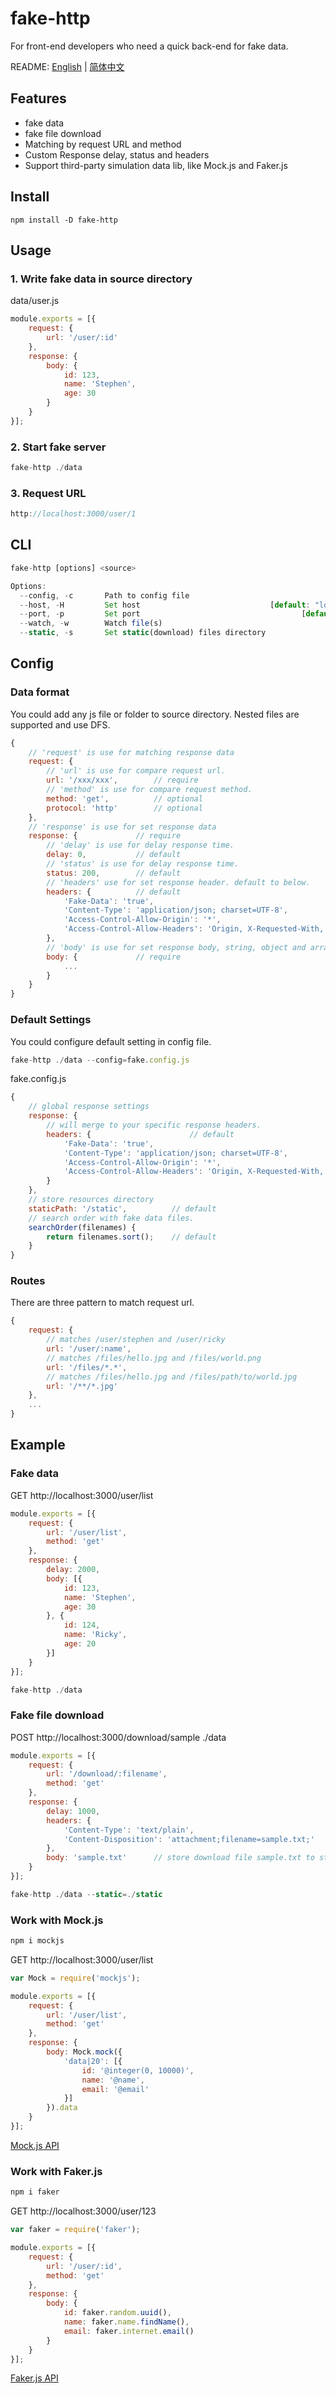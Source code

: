 # fake-http
For front-end developers who need a quick back-end for fake data.

README: [English](https://github.com/stephenliu1944/mock-server/blob/master/README.md) | [简体中文](https://github.com/stephenliu1944/mock-server/blob/master/README-zh_CN.md)
## Features
- fake data
- fake file download
- Matching by request URL and method
- Custom Response delay, status and headers
- Support third-party simulation data lib, like Mock.js and Faker.js

## Install
```
npm install -D fake-http
```

## Usage
### 1. Write fake data in source directory
data/user.js
```js
module.exports = [{
    request: {
        url: '/user/:id'
    },
    response: {
        body: {
            id: 123,
            name: 'Stephen',
            age: 30
        }
    }
}];
```

### 2. Start fake server
```js
fake-http ./data
```

### 3. Request URL
```js
http://localhost:3000/user/1
```

## CLI 
```js
fake-http [options] <source>

Options:
  --config, -c       Path to config file
  --host, -H         Set host                             [default: "localhost"]
  --port, -p         Set port                                    [default: 3000]
  --watch, -w        Watch file(s)                                     [boolean]
  --static, -s       Set static(download) files directory
```

## Config
### Data format
You could add any js file or folder to source directory. Nested files are supported and use DFS.
```js
{
    // 'request' is use for matching response data
    request: {
        // 'url' is use for compare request url.
        url: '/xxx/xxx',        // require
        // 'method' is use for compare request method.
        method: 'get',          // optional
        protocol: 'http'        // optional
    },
    // 'response' is use for set response data
    response: {             // require
        // 'delay' is use for delay response time.
        delay: 0,           // default
        // 'status' is use for delay response time.
        status: 200,        // default
        // 'headers' use for set response header. default to below.
        headers: {          // default
            'Fake-Data': 'true',
            'Content-Type': 'application/json; charset=UTF-8',
            'Access-Control-Allow-Origin': '*',
            'Access-Control-Allow-Headers': 'Origin, X-Requested-With, Content-Type, Accept'
        },
        // 'body' is use for set response body, string, object and array are supported, if type to String and end with '.xxx' means this is a file path and root path is by --static argument, you can change it in default setting with "staticPath" option.
        body: {             // require
            ...
        }
    }
}
```

### Default Settings
You could configure default setting in config file.
```js
fake-http ./data --config=fake.config.js
```

fake.config.js
```js
{
    // global response settings
    response: {
        // will merge to your specific response headers.
        headers: {                      // default
            'Fake-Data': 'true',
            'Content-Type': 'application/json; charset=UTF-8',
            'Access-Control-Allow-Origin': '*',
            'Access-Control-Allow-Headers': 'Origin, X-Requested-With, Content-Type, Accept'
        }
    },
    // store resources directory
    staticPath: '/static',          // default
    // search order with fake data files.
    searchOrder(filenames) {
        return filenames.sort();    // default
    }
}
```

### Routes
There are three pattern to match request url.
```js
{
    request: {
        // matches /user/stephen and /user/ricky
        url: '/user/:name',
        // matches /files/hello.jpg and /files/world.png
        url: '/files/*.*',  
        // matches /files/hello.jpg and /files/path/to/world.jpg
        url: '/**/*.jpg'
    },
    ...
}
```

## Example
### Fake data
GET http://localhost:3000/user/list
```js
module.exports = [{
    request: {
        url: '/user/list',
        method: 'get'
    },
    response: {
        delay: 2000,
        body: [{
            id: 123,
            name: 'Stephen',
            age: 30
        }, {
            id: 124,
            name: 'Ricky',
            age: 20
        }]
    }
}];
```
```js
fake-http ./data
```

### Fake file download
POST http://localhost:3000/download/sample
./data
```js
module.exports = [{
    request: {
        url: '/download/:filename',
        method: 'get'
    },
    response: {
        delay: 1000,
        headers: {
            'Content-Type': 'text/plain',
            'Content-Disposition': 'attachment;filename=sample.txt;'
        },
        body: 'sample.txt'      // store download file sample.txt to static directory(use --static argument to set).
    }
}];
```

```js
fake-http ./data --static=./static
```

### Work with Mock.js
```js
npm i mockjs
```
GET http://localhost:3000/user/list
```js
var Mock = require('mockjs');

module.exports = [{
    request: {
        url: '/user/list',
        method: 'get'
    },
    response: {
        body: Mock.mock({
            'data|20': [{
                id: '@integer(0, 10000)',
                name: '@name',
                email: '@email'
            }]
        }).data
    }
}];
```
[Mock.js API](https://github.com/nuysoft/Mock/wiki)

### Work with Faker.js
```js
npm i faker
```
GET http://localhost:3000/user/123  
```js
var faker = require('faker');

module.exports = [{
    request: {
        url: '/user/:id',
        method: 'get'
    },
    response: {
        body: {
            id: faker.random.uuid(),
            name: faker.name.findName(),
            email: faker.internet.email()
        }
    }
}];
```
[Faker.js API](https://github.com/Marak/Faker.js#readme)
